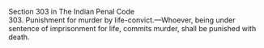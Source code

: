Section 303 in The Indian Penal Code </br>
303. Punishment for murder by life-convict.—Whoever, being under sentence of imprisonment for life, commits murder, shall be punished with death.
